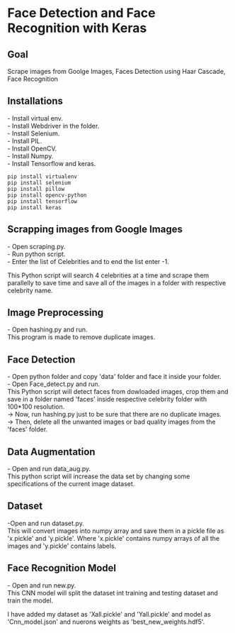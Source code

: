 <h1> Face Detection and Face Recognition with Keras</h1>
<h2> Goal</h2>
Scrape images from Goolge Images, Faces Detection using Haar Cascade, Face Recognition

<h2> Installations </h2>
- Install virtual env.<br>
- Install Webdriver in the folder.<br>
- Install Selenium.<br>
- Install PIL.<br>
- Install OpenCV.<br>
- Install Numpy.<br>
- Install Tensorflow and keras.<br>

```
pip install virtualenv
pip install selenium
pip install pillow
pip install opencv-python
pip install tensorflow
pip install keras
```

<h2> Scrapping images from Google Images</h2>
- Open scraping.py.<br>
- Run python script.<br>
- Enter the list of Celebrities and to end the list enter -1.<br>

This Python script will search 4 celebrities at a time and scrape them parallelly to save time and save all of the images
in a folder with respective celebrity name.<br>

<h2> Image Preprocessing </h2>
- Open hashing.py and run.<br>
This program is made to remove duplicate images.<br>

<h2> Face Detection</h2>
- Open python folder and copy 'data' folder and face it inside your folder.<br>
- Open Face_detect.py and run.<br>
This Python script will detect faces from dowloaded images, crop them and save in a folder named 'faces' inside respective celebrity folder
with 100*100 resolution.<br>
-> Now, run hashing.py just to be sure that there are no duplicate images.<br>
-> Then, delete all the unwanted images or bad quality images from the 'faces' folder.<br>

<h2> Data Augmentation </h2>
- Open and run data_aug.py.<br>
 This python script will increase the data set by changing some specifications of the current image dataset.<br>

<h2>Dataset</h2>
-Open and run dataset.py.<br>
This will convert images into numpy array and save them in a pickle file as 'x.pickle' and 'y.pickle'. Where 'x.pickle' contains numpy arrays of all the images
and 'y.pickle' contains labels.<br>

<h2>Face Recognition Model</h2>
- Open and run new.py.<br>
This CNN model will split the dataset int training and testing dataset and train the model.<br>

I have added my dataset as 'Xall.pickle' and 'Yall.pickle' and model as 'Cnn_model.json' and nuerons weights as 'best_new_weights.hdf5'.<br>
